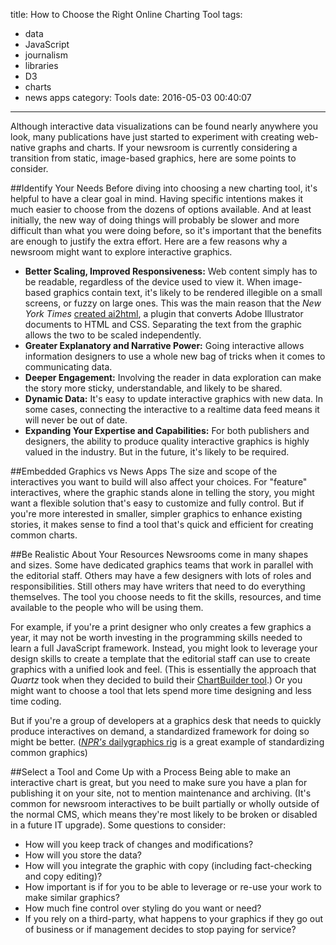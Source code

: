 title: How to Choose the Right Online Charting Tool
tags:
  - data
  - JavaScript
  - journalism
  - libraries
  - D3
  - charts
  - news apps
category: Tools
date: 2016-05-03 00:40:07
---


Although interactive data visualizations can be found nearly anywhere you look, many publications have just started to experiment with creating web-native graphs and charts. If your newsroom is currently considering a transition from static, image-based graphics, here are some points to consider.

<!-- more -->

##Identify Your Needs
Before diving into choosing a new charting tool, it's helpful to have a clear goal in mind. Having specific intentions makes it much easier to choose from the dozens of options available. And at least initially, the new way of doing things will probably be slower and more difficult than what you were doing before, so it's important that the benefits are enough to justify the extra effort. Here are a few reasons why a newsroom might want to explore interactive graphics.

- **Better Scaling, Improved Responsiveness:** Web content simply has to be readable, regardless of the device used to view it. When image-based graphics contain text, it's likely to be rendered illegible on a small screens, or fuzzy on large ones. This was the main reason that the *New York Times* [created ai2html](http://ai2html.org/#frequently-asked-questions), a plugin that converts Adobe Illustrator documents to HTML and CSS. Separating the text from the graphic allows the two to be scaled independently.
- **Greater Explanatory and Narrative Power:** Going interactive allows information designers to use a whole new bag of tricks when it comes to communicating data.
- **Deeper Engagement:** Involving the reader in data exploration can make the story more sticky, understandable, and likely to be shared.
- **Dynamic Data:** It's easy to update interactive graphics with new data. In some cases, connecting the interactive to a realtime data feed means it will never be out of date.
- **Expanding Your Expertise and Capabilities:** For both publishers and designers, the ability to produce quality interactive graphics is highly valued in the industry. But in the future, it's likely to be required.

##Embedded Graphics vs News Apps
The size and scope of the interactives you want to build will also affect your choices. For "feature" interactives, where the graphic stands alone in telling the story, you might want a flexible solution that's easy to customize and fully control. But if you're more interested in smaller, simpler graphics to enhance existing stories, it makes sense to find a tool that's quick and efficient for creating common charts.

##Be Realistic About Your Resources
Newsrooms come in many shapes and sizes. Some have dedicated graphics teams that work in parallel with the editorial staff. Others may have a few designers with lots of roles and responsibilities. Still others may have writers that need to do everything themselves. The tool you choose needs to fit the skills, resources, and time available to the people who will be using them.

For example, if you're a print designer who only creates a few graphics a year, it may not be worth investing in the programming skills needed to learn a full JavaScript framework. Instead, you might look to leverage your design skills to create a template that the editorial staff can use to create graphics with a unified look and feel. (This is essentially the approach that *Quartz* took when they decided to build their [ChartBuilder tool](http://quartz.github.io/Chartbuilder/).) Or you might want to choose a tool that lets spend more time designing and less time coding.

But if you're a group of developers at a graphics desk that needs to quickly produce interactives on demand, a standardized framework for doing so might be better. ([*NPR's* dailygraphics rig](https://github.com/nprapps/dailygraphics) is a great example of standardizing common graphics)

##Select a Tool and Come Up with a Process
Being able to make an interactive chart is great, but you need to make sure you have a plan for publishing it on your site, not to mention maintenance and archiving. (It's common for newsroom interactives to be built partially or wholly outside of the normal CMS, which means they're most likely to be broken or disabled in a future IT upgrade). Some questions to consider:
- How will you keep track of changes and modifications?
- How will you store the data?
- How will you integrate the graphic with copy (including fact-checking and copy editing)?
- How important is if for you to be able to leverage or re-use your work to make similar graphics?
- How much fine control over styling do you want or need?
- If you rely on a third-party, what happens to your graphics if they go out of business or if management decides to stop paying for service?
